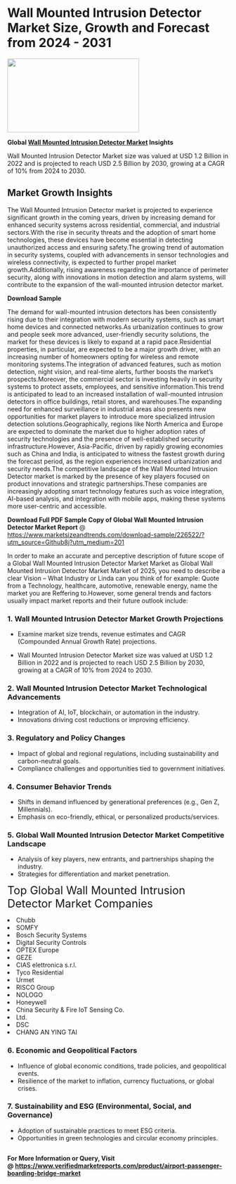 <H1>Wall Mounted Intrusion Detector Market Size, Growth and Forecast from 2024 - 2031</H1><img class="aligncenter size-medium wp-image-584254" src="https://thirdeyenews.in/wp-content/uploads/2024/09/Global-Market-Research-300x168.jpeg" alt="" width="300" height="168" /><p><strong>Global&nbsp;<a href="https://www.marketsizeandtrends.com/download-sample/226522/?utm_source=Github8j?utm_medium=201">Wall Mounted Intrusion Detector Market</a> Insights</strong></p><p>Wall Mounted Intrusion Detector Market size was valued at USD 1.2 Billion in 2022 and is projected to reach USD 2.5 Billion by 2030, growing at a CAGR of 10% from 2024 to 2030.</p><p><h2>Market Growth Insights</h2> <p>The Wall Mounted Intrusion Detector market is projected to experience significant growth in the coming years, driven by increasing demand for enhanced security systems across residential, commercial, and industrial sectors.With the rise in security threats and the adoption of smart home technologies, these devices have become essential in detecting unauthorized access and ensuring safety.The growing trend of automation in security systems, coupled with advancements in sensor technologies and wireless connectivity, is expected to further propel market growth.Additionally, rising awareness regarding the importance of perimeter security, along with innovations in motion detection and alarm systems, will contribute to the expansion of the wall-mounted intrusion detector market.</p> <p><strong>Download Sample</strong></p> <p>The demand for wall-mounted intrusion detectors has been consistently rising due to their integration with modern security systems, such as smart home devices and connected networks.As urbanization continues to grow and people seek more advanced, user-friendly security solutions, the market for these devices is likely to expand at a rapid pace.Residential properties, in particular, are expected to be a major growth driver, with an increasing number of homeowners opting for wireless and remote monitoring systems.The integration of advanced features, such as motion detection, night vision, and real-time alerts, further boosts the market’s prospects.Moreover, the commercial sector is investing heavily in security systems to protect assets, employees, and sensitive information.This trend is anticipated to lead to an increased installation of wall-mounted intrusion detectors in office buildings, retail stores, and warehouses.The expanding need for enhanced surveillance in industrial areas also presents new opportunities for market players to introduce more specialized intrusion detection solutions.Geographically, regions like North America and Europe are expected to dominate the market due to higher adoption rates of security technologies and the presence of well-established security infrastructure.However, Asia-Pacific, driven by rapidly growing economies such as China and India, is anticipated to witness the fastest growth during the forecast period, as the region experiences increased urbanization and security needs.The competitive landscape of the Wall Mounted Intrusion Detector market is marked by the presence of key players focused on product innovations and strategic partnerships.These companies are increasingly adopting smart technology features such as voice integration, AI-based analysis, and integration with mobile apps, making these systems more user-centric and accessible.<p><span class=""><strong>Download Full PDF Sample Copy of Global Wall Mounted Intrusion Detector Market Report</strong> @ <a href="https://www.marketsizeandtrends.com/download-sample/226522/?utm_source=Github8j?utm_medium=201" target="_blank">https://www.marketsizeandtrends.com/download-sample/226522/?utm_source=Github8j?utm_medium=201</a></span></p><p>In order to make an accurate and perceptive description of future scope of a Global&nbsp;Wall Mounted Intrusion Detector Market Market as Global&nbsp;Wall Mounted Intrusion Detector Market Market of 2025, you need to describe a clear Vision &ndash; What Industry or Linda can you think of for example: Quote from a Technology, healthcare, automotive, renewable energy, name the market you are Reffering to.However, some general trends and factors usually impact market reports and their future outlook include:</p><h3>1.&nbsp;<strong>Wall Mounted Intrusion Detector Market Growth Projections</strong></h3><ul><li>Examine market size trends, revenue estimates and CAGR (Compounded Annual Growth Rate) projections.</li><li><p>Wall Mounted Intrusion Detector Market size was valued at USD 1.2 Billion in 2022 and is projected to reach USD 2.5 Billion by 2030, growing at a CAGR of 10% from 2024 to 2030.</p></li></ul><h3>2.&nbsp;<strong>Wall Mounted Intrusion Detector Market Technological Advancements</strong></h3><ul><li>Integration of AI, IoT, blockchain, or automation in the industry.</li><li>Innovations driving cost reductions or improving efficiency.</li></ul><h3>3.&nbsp;<strong>Regulatory and Policy Changes</strong></h3><ul><li>Impact of global and regional regulations, including sustainability and carbon-neutral goals.</li><li>Compliance challenges and opportunities tied to government initiatives.</li></ul><h3>4.&nbsp;<strong>Consumer Behavior Trends</strong></h3><ul><li>Shifts in demand influenced by generational preferences (e.g., Gen Z, Millennials).</li><li>Emphasis on eco-friendly, ethical, or personalized products/services.</li></ul><h3>5.&nbsp;<strong>Global Wall Mounted Intrusion Detector Market Competitive Landscape</strong></h3><ul><li>Analysis of key players, new entrants, and partnerships shaping the industry.</li><li>Strategies for differentiation and market penetration.</li></ul><p data-pm-slice="1 1 []"><span style="color: inherit; font-family: inherit; font-size: 25px;">Top Global Wall Mounted Intrusion Detector Market Companies</span></p><div class="" data-test-id=""><p><li>Chubb</li><li> SOMFY</li><li> Bosch Security Systems</li><li> Digital Security Controls</li><li> OPTEX Europe</li><li> GEZE</li><li> CIAS elettronica s.r.l.</li><li> Tyco Residential</li><li> Urmet</li><li> RISCO Group</li><li> NOLOGO</li><li> Honeywell</li><li> China Security & Fire IoT Sensing Co.</li><li> Ltd.</li><li> DSC</li><li> CHANG AN YING TAI</li></p></div><h3>6.&nbsp;<strong>Economic and Geopolitical Factors</strong></h3><ul><li>Influence of global economic conditions, trade policies, and geopolitical events.</li><li>Resilience of the market to inflation, currency fluctuations, or global crises.</li></ul><h3>7.&nbsp;<strong>Sustainability and ESG (Environmental, Social, and Governance)</strong></h3><ul><li>Adoption of sustainable practices to meet ESG criteria.</li><li>Opportunities in green technologies and circular economy principles.</li></ul><h2><strong style="font-size: 14px;">For More Information or Query, Visit @&nbsp;</strong><a style="background-color: #ffffff; font-size: 14px;" href="https://www.marketsizeandtrends.com/report/wall-mounted-intrusion-detector-market/" target="_blank">https://www.verifiedmarketreports.com/product/airport-passenger-boarding-bridge-market</a></h2>
